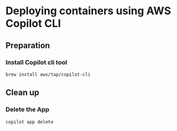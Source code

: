 # Deploying containers using AWS Copilot CLI
## Preparation
### Install Copilot cli tool 
    brew install aws/tap/copilot-cli
    

## Clean up 
### Delete the App
    copilot app delete